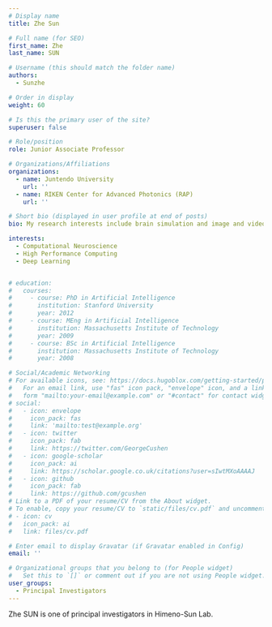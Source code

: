 ```yaml
---
# Display name
title: Zhe Sun

# Full name (for SEO)
first_name: Zhe
last_name: SUN

# Username (this should match the folder name)
authors:
  - Sunzhe

# Order in display
weight: 60

# Is this the primary user of the site?
superuser: false

# Role/position
role: Junior Associate Professor

# Organizations/Affiliations
organizations:
  - name: Juntendo University
    url: ''
  - name: RIKEN Center for Advanced Photonics (RAP)
    url: ''

# Short bio (displayed in user profile at end of posts)
bio: My research interests include brain simulation and image and video compression.

interests:
  - Computational Neuroscience
  - High Performance Computing
  - Deep Learning


# education:
#   courses:
#     - course: PhD in Artificial Intelligence
#       institution: Stanford University
#       year: 2012
#     - course: MEng in Artificial Intelligence
#       institution: Massachusetts Institute of Technology
#       year: 2009
#     - course: BSc in Artificial Intelligence
#       institution: Massachusetts Institute of Technology
#       year: 2008

# Social/Academic Networking
# For available icons, see: https://docs.hugoblox.com/getting-started/page-builder/#icons
#   For an email link, use "fas" icon pack, "envelope" icon, and a link in the
#   form "mailto:your-email@example.com" or "#contact" for contact widget.
# social:
#   - icon: envelope
#     icon_pack: fas
#     link: 'mailto:test@example.org'
#   - icon: twitter
#     icon_pack: fab
#     link: https://twitter.com/GeorgeCushen
#   - icon: google-scholar
#     icon_pack: ai
#     link: https://scholar.google.co.uk/citations?user=sIwtMXoAAAAJ
#   - icon: github
#     icon_pack: fab
#     link: https://github.com/gcushen
# Link to a PDF of your resume/CV from the About widget.
# To enable, copy your resume/CV to `static/files/cv.pdf` and uncomment the lines below.
# - icon: cv
#   icon_pack: ai
#   link: files/cv.pdf

# Enter email to display Gravatar (if Gravatar enabled in Config)
email: ''

# Organizational groups that you belong to (for People widget)
#   Set this to `[]` or comment out if you are not using People widget.
user_groups:
  - Principal Investigators
---
```

Zhe SUN is one of principal investigators in Himeno-Sun Lab.

